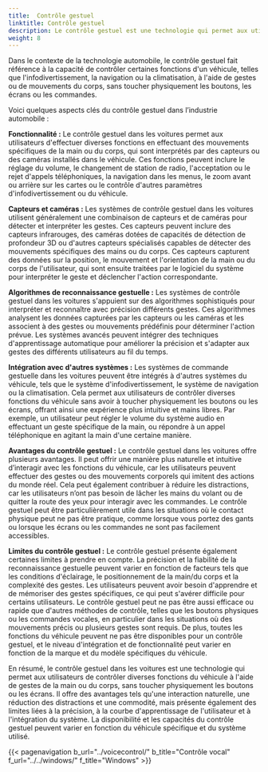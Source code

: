 ```yaml
---
title:  Contrôle gestuel
linktitle: Contrôle gestuel
description: Le contrôle gestuel est une technologie qui permet aux utilisateurs d'interagir avec des appareils ou des systèmes à l'aide de gestes physiques, généralement détectés par des capteurs ou des caméras.
weight: 8
---
```

<!-- markdownlint-disable MD033 -->
  Dans le contexte de la technologie automobile, le contrôle gestuel fait référence à la capacité de contrôler certaines fonctions d'un véhicule, telles que l'infodivertissement, la navigation ou la climatisation, à l'aide de gestes ou de mouvements du corps, sans toucher physiquement les boutons, les écrans ou les commandes.

Voici quelques aspects clés du contrôle gestuel dans l’industrie automobile :

**Fonctionnalité :** Le contrôle gestuel dans les voitures permet aux utilisateurs d'effectuer diverses fonctions en effectuant des mouvements spécifiques de la main ou du corps, qui sont interprétés par des capteurs ou des caméras installés dans le véhicule. Ces fonctions peuvent inclure le réglage du volume, le changement de station de radio, l'acceptation ou le rejet d'appels téléphoniques, la navigation dans les menus, le zoom avant ou arrière sur les cartes ou le contrôle d'autres paramètres d'infodivertissement ou du véhicule.

**Capteurs et caméras :** Les systèmes de contrôle gestuel dans les voitures utilisent généralement une combinaison de capteurs et de caméras pour détecter et interpréter les gestes. Ces capteurs peuvent inclure des capteurs infrarouges, des caméras dotées de capacités de détection de profondeur 3D ou d'autres capteurs spécialisés capables de détecter des mouvements spécifiques des mains ou du corps. Ces capteurs capturent des données sur la position, le mouvement et l'orientation de la main ou du corps de l'utilisateur, qui sont ensuite traitées par le logiciel du système pour interpréter le geste et déclencher l'action correspondante.

**Algorithmes de reconnaissance gestuelle :** Les systèmes de contrôle gestuel dans les voitures s'appuient sur des algorithmes sophistiqués pour interpréter et reconnaître avec précision différents gestes. Ces algorithmes analysent les données capturées par les capteurs ou les caméras et les associent à des gestes ou mouvements prédéfinis pour déterminer l'action prévue. Les systèmes avancés peuvent intégrer des techniques d'apprentissage automatique pour améliorer la précision et s'adapter aux gestes des différents utilisateurs au fil du temps.

**Intégration avec d'autres systèmes :** Les systèmes de commande gestuelle dans les voitures peuvent être intégrés à d'autres systèmes du véhicule, tels que le système d'infodivertissement, le système de navigation ou la climatisation. Cela permet aux utilisateurs de contrôler diverses fonctions du véhicule sans avoir à toucher physiquement les boutons ou les écrans, offrant ainsi une expérience plus intuitive et mains libres. Par exemple, un utilisateur peut régler le volume du système audio en effectuant un geste spécifique de la main, ou répondre à un appel téléphonique en agitant la main d'une certaine manière.

**Avantages du contrôle gestuel :** Le contrôle gestuel dans les voitures offre plusieurs avantages. Il peut offrir une manière plus naturelle et intuitive d’interagir avec les fonctions du véhicule, car les utilisateurs peuvent effectuer des gestes ou des mouvements corporels qui imitent des actions du monde réel. Cela peut également contribuer à réduire les distractions, car les utilisateurs n’ont pas besoin de lâcher les mains du volant ou de quitter la route des yeux pour interagir avec les commandes. Le contrôle gestuel peut être particulièrement utile dans les situations où le contact physique peut ne pas être pratique, comme lorsque vous portez des gants ou lorsque les écrans ou les commandes ne sont pas facilement accessibles.

**Limites du contrôle gestuel :** Le contrôle gestuel présente également certaines limites à prendre en compte. La précision et la fiabilité de la reconnaissance gestuelle peuvent varier en fonction de facteurs tels que les conditions d'éclairage, le positionnement de la main/du corps et la complexité des gestes. Les utilisateurs peuvent avoir besoin d'apprendre et de mémoriser des gestes spécifiques, ce qui peut s'avérer difficile pour certains utilisateurs. Le contrôle gestuel peut ne pas être aussi efficace ou rapide que d'autres méthodes de contrôle, telles que les boutons physiques ou les commandes vocales, en particulier dans les situations où des mouvements précis ou plusieurs gestes sont requis. De plus, toutes les fonctions du véhicule peuvent ne pas être disponibles pour un contrôle gestuel, et le niveau d'intégration et de fonctionnalité peut varier en fonction de la marque et du modèle spécifiques du véhicule.

En résumé, le contrôle gestuel dans les voitures est une technologie qui permet aux utilisateurs de contrôler diverses fonctions du véhicule à l'aide de gestes de la main ou du corps, sans toucher physiquement les boutons ou les écrans. Il offre des avantages tels qu'une interaction naturelle, une réduction des distractions et une commodité, mais présente également des limites liées à la précision, à la courbe d'apprentissage de l'utilisateur et à l'intégration du système. La disponibilité et les capacités du contrôle gestuel peuvent varier en fonction du véhicule spécifique et du système utilisé.

{{< pagenavigation b_url="../voicecontrol/" b_title="Contrôle vocal" f_url="../../windows/" f_title="Windows" >}}